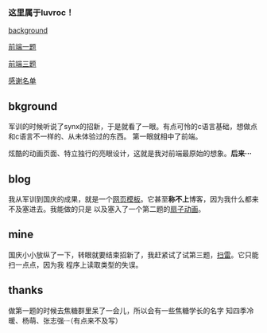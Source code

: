 ### 这里属于luvroc！
[background](#bkground)

[前端一题](#blog)

[前端三题](#mine)

[感谢名单](#thanks)

## bkground
军训的时候听说了synx的招新，于是就看了一眼。有点可怜的c语言基础，想做点和c语言不一样的、从未体验过的东西。
第一眼就相中了前端。

炫酷的动画页面、特立独行的亮眼设计，这就是我对前端最原始的想象。**后来···**
## blog
我从军训到国庆的成果，就是一个[网页模板](#)。它甚至**称不上**博客，因为我什么都来不及塞进去。我能做的只是
以及塞入了一个第二题的[扇子动画](https://github.com/luvroc/Synx_only/blob/main/luvrocModel.html)。

## mine
国庆小小放纵了一下，转眼就要结束招新了，我赶紧试了试第三题，[扫雷](https://github.com/luvroc/Synx_only/blob/main/mineswapping.html)。它只能扫一点点，因为我
程序上读取类型的失误。

## thanks
做第一题的时候去焦糖群里呆了一会儿，所以会有一些焦糖学长的名字
知四季冷暖、杨萌、张志强···（有点来不及写）
